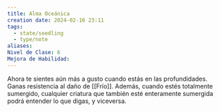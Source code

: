 ```yaml
---
title: Alma Oceánica
creation date: 2024-02-16 23:11
tags:
  - state/seedling
  - type/note
aliases: 
Nivel de Clase: 6
Mejora de Habilidad:
---
```

Ahora te sientes aún más a gusto cuando estás en las profundidades. Ganas resistencia al daño de [[Frío]]. Además, cuando estés totalmente sumergido, cualquier criatura que también esté enteramente sumergida podrá entender lo que digas, y viceversa.
